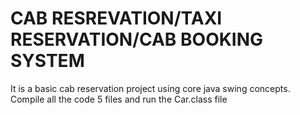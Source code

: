 # CAB RESREVATION/TAXI RESERVATION/CAB BOOKING SYSTEM
It is a basic cab reservation project using core java swing concepts.
Compile all the code 5 files and run the Car.class file
